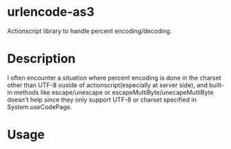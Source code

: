 # urlencode-as3

Actionscript library to handle percent encoding/decoding.

# Description

I often encounter a situation where percent encoding is done in the
charset other than UTF-8 ouside of actionscript(especially at server side), 
and built-in methods like escape/unescape or
escapeMultiByte/unecapeMutliByte doesn't help since they only support UTF-8 or
charset specified in System.useCodePage.

# Usage


